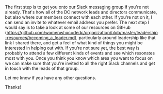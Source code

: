 The first step is to get you onto our Slack messaging group if you're not already. That's how all of the DC network leads and directors communicate, but also where our members connect with each other. If you're not on it, I can send an invite to whatever email address you prefer. The next step I would say is to take a look at some of our resources on GitHub (https://github.com/womenwhocodedc/organization/blob/master/leadership-resources/becoming_a_leader.md), particularly around leadership like that link I shared there, and get a feel of what kind of things you might be interested in helping out with. If you're not sure yet, the best way is probably to attend a few different kinds of events and see which resonates most with you. Once you think you know which area you want to focus on we can make sure that you're invited to all the right Slack channels and get in touch with the leads of that group.

Let me know if you have any other questions.

Thanks!
